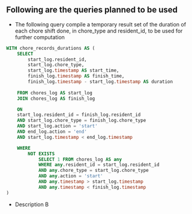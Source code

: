 ## Following are the queries planned to be used

- The following query compile a temporary result set of the duration of each chore shift done, in chore_type and resident_id, to be used for further computation
```sql
WITH chore_records_durations AS (
    SELECT
        start_log.resident_id,
        start_log.chore_type,
        start_log.timestamp AS start_time, 
        finish_log.timestamp AS finish_time,
        finish_log.timestamp - start_log.timestamp AS duration
    
    FROM chores_log AS start_log
    JOIN chores_log AS finish_log

    ON 
    start_log.resident_id = finish_log.resident_id
    AND start_log.chore_type = finish_log.chore_type
    AND start_log.action = 'start'
    AND end_log.action = 'end'
    AND start_log.timestamp < end_log.timestamp

    WHERE 
        NOT EXISTS 
            SELECT 1 FROM chores_log AS any
            WHERE any.resident_id = start_log.resident_id
            AND any.chore_type = start_log.chore_type
            AND any.action = 'start'
            AND any.timestamp > start_log.timestamp
            AND any.timestamp < finish_log.timestamp
)
```

- Description B
```sql
```
